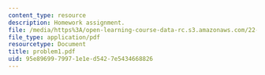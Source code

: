 ```yaml
---
content_type: resource
description: Homework assignment.
file: /media/https%3A/open-learning-course-data-rc.s3.amazonaws.com/22-314j-structural-mechanics-in-nuclear-power-technology-fall-2006/95e8969979971e1ed5427e5434668826_problem1.pdf
file_type: application/pdf
resourcetype: Document
title: problem1.pdf
uid: 95e89699-7997-1e1e-d542-7e5434668826
---
```

